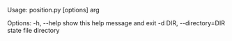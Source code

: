 Usage: position.py [options] arg

Options:
  -h, --help            show this help message and exit
  -d DIR, --directory=DIR
                        state file directory